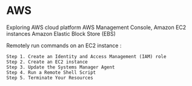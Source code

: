 # AWS
Exploring AWS cloud platform
AWS Management Console,
Amazon EC2 instances
 Amazon Elastic Block Store (EBS)
 
 Remotely run commands on an EC2 instance :
        
    Step 1. Create an Identity and Access Management (IAM) role
    Step 2. Create an EC2 instance
    Step 3. Update the Systems Manager Agent
    Step 4. Run a Remote Shell Script
    Step 5. Terminate Your Resources
